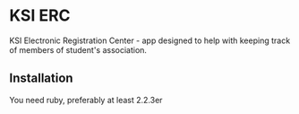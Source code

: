 # KSI ERC

KSI Electronic Registration Center - app designed to help with keeping track of members of student's association.

## Installation

You need ruby, preferably at least 2.2.3er